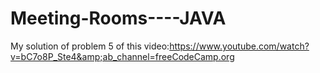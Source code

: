 # Meeting-Rooms----JAVA
My solution of problem 5 of this video:https://www.youtube.com/watch?v=bC7o8P_Ste4&amp;ab_channel=freeCodeCamp.org
